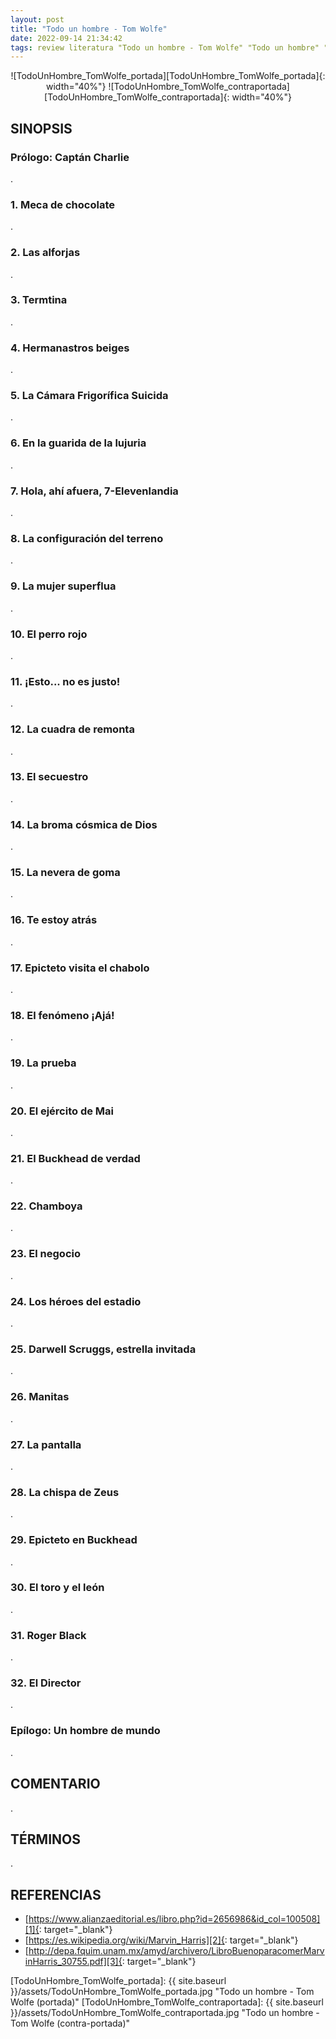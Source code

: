 ```yaml
---
layout: post
title: "Todo un hombre - Tom Wolfe"
date: 2022-09-14 21:34:42
tags: review literatura "Todo un hombre - Tom Wolfe" "Todo un hombre" "Tom Wolfe" TodoUnHombre_TomWolfe TodoUnHombre TomWolfe
---
```




<div style="text-align:center" markdown="1">
![TodoUnHombre_TomWolfe_portada][TodoUnHombre_TomWolfe_portada]{: width="40%"}
![TodoUnHombre_TomWolfe_contraportada][TodoUnHombre_TomWolfe_contraportada]{: width="40%"}
</div>



## SINOPSIS

### Prólogo: Captán Charlie
.

### 1. Meca de chocolate
.

### 2. Las alforjas
.

### 3. Termtina
.

### 4. Hermanastros beiges
.

### 5. La Cámara Frigorífica Suicida
.

### 6. En la guarida de la lujuria
.


### 7. Hola, ahí afuera, 7-Elevenlandia
.

### 8. La configuración del terreno
.

### 9. La mujer superflua
.

### 10. El perro rojo
.

### 11. ¡Esto... no es justo!
.

### 12. La cuadra de remonta
.

### 13. El secuestro
.

### 14. La broma cósmica de Dios
.

### 15. La nevera de goma
.

### 16. Te estoy atrás
.

### 17. Epicteto visita el chabolo
.

### 18. El fenómeno ¡Ajá!
.

### 19. La prueba
.

### 20. El ejército de Mai
.

### 21. El Buckhead de verdad
.

### 22. Chamboya
.

### 23. El negocio
.

### 24. Los héroes del estadio
.

### 25. Darwell Scruggs, estrella invitada
.

### 26. Manitas
.

### 27. La pantalla
.

### 28. La chispa de Zeus
.

### 29. Epicteto en Buckhead
.

### 30. El toro y el león
.

### 31. Roger Black
.

### 32. El Director
.

### Epílogo: Un hombre de mundo
.



## COMENTARIO
.



## TÉRMINOS
.



## REFERENCIAS
* [https://www.alianzaeditorial.es/libro.php?id=2656986&id_col=100508][1]{: target="_blank"}
* [https://es.wikipedia.org/wiki/Marvin_Harris][2]{: target="_blank"}
* [http://depa.fquim.unam.mx/amyd/archivero/LibroBuenoparacomerMarvinHarris_30755.pdf][3]{: target="_blank"}



[1]: https://www.alianzaeditorial.es/libro.php?id=2656986&id_col=100508
[2]: https://es.wikipedia.org/wiki/Marvin_Harris
[3]: http://depa.fquim.unam.mx/amyd/archivero/LibroBuenoparacomerMarvinHarris_30755.pdf



[TodoUnHombre_TomWolfe_portada]: {{ site.baseurl }}/assets/TodoUnHombre_TomWolfe_portada.jpg "Todo un hombre - Tom Wolfe (portada)"
[TodoUnHombre_TomWolfe_contraportada]: {{ site.baseurl }}/assets/TodoUnHombre_TomWolfe_contraportada.jpg "Todo un hombre - Tom Wolfe (contra-portada)"
